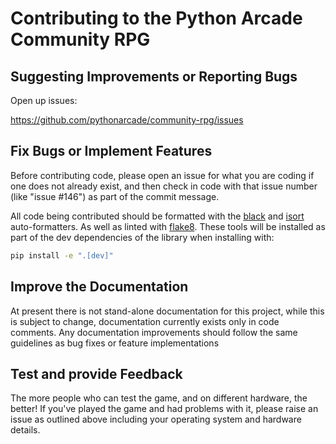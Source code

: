 # Contributing to the Python Arcade Community RPG

## Suggesting Improvements or Reporting Bugs

Open up issues:

https://github.com/pythonarcade/community-rpg/issues

## Fix Bugs or Implement Features

Before contributing code, please open an issue for what you are coding if one does not already exist,
and then check in code with that issue number (like "issue #146") as part of the commit message.

All code being contributed should be formatted with the [black](https://github.com/psf/black) and [isort](https://pycqa.github.io/isort/index.html) auto-formatters. As well as linted with [flake8](https://flake8.pycqa.org/en/latest/). These tools will be installed as part of the dev dependencies of the library when installing with:

```bash
pip install -e ".[dev]"
```

## Improve the Documentation

At present there is not stand-alone documentation for this project, while this is subject to change, documentation currently exists only in code comments. Any documentation improvements should follow the same guidelines as bug fixes or feature implementations

## Test and provide Feedback

The more people who can test the game, and on different hardware, the better! If you've played the game and had problems with it, please raise an issue as outlined above including your operating system and hardware details.
